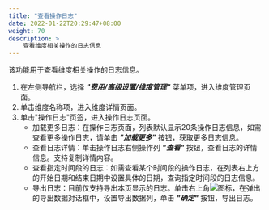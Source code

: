 ```yaml
---
title: "查看操作日志"
date: 2022-01-22T20:29:47+08:00
weight: 70
description: >
    查看维度相关操作的日志信息
---
```


该功能用于查看维度相关操作的日志信息。

1. 在左侧导航栏，选择 **_"费用/高级设置/维度管理"_** 菜单项，进入维度管理页面。
2. 单击维度名称项，进入维度详情页面。
3. 单击"操作日志"页签，进入操作日志页面。
    - 加载更多日志：在操作日志页面，列表默认显示20条操作日志信息，如需查看更多操作日志，请单击 **_"加载更多"_** 按钮，获取更多日志信息。
    - 查看日志详情：单击操作日志右侧操作列 **_"查看"_** 按钮，查看日志的详情信息。支持复制详情内容。
    - 查看指定时间段的日志：如需查看某个时间段的操作日志，在列表右上方的开始日期和结束日期中设置具体的日期，查询指定时间段的日志信息。
    - 导出日志：目前仅支持导出本页显示的日志。单击右上角![](../../../images/download.png)图标，在弹出的导出数据对话框中，设置导出数据列，单击 **_"确定"_** 按钮，导出日志。